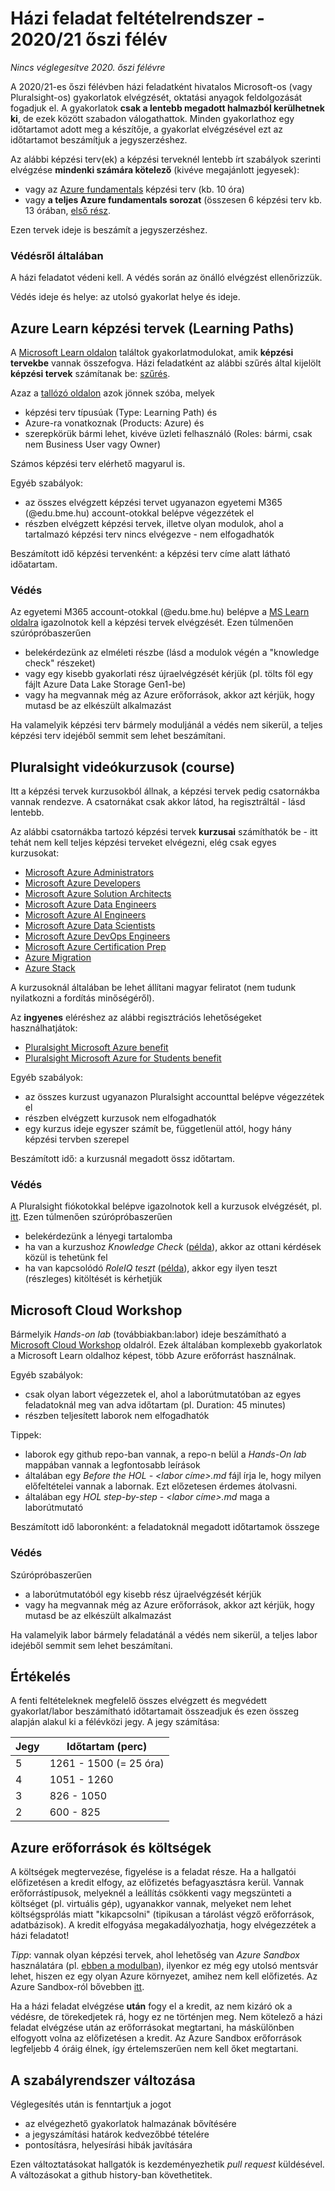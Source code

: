 # Házi feladat feltételrendszer - 2020/21 őszi félév

*Nincs véglegesítve 2020. őszi félévre*

A 2020/21-es őszi félévben házi feladatként hivatalos Microsoft-os (vagy Pluralsight-os) gyakorlatok elvégzését, oktatási anyagok feldolgozását fogadjuk el. A gyakorlatok **csak a lentebb megadott halmazból kerülhetnek ki**, de ezek között szabadon válogathattok. Minden gyakorlathoz egy időtartamot adott meg a készítője, a gyakorlat elvégzésével ezt az időtartamot beszámítjuk a jegyszerzéshez. 

Az alábbi képzési terv(ek) a képzési terveknél lentebb írt szabályok szerinti elvégzése **mindenki számára kötelező**  (kivéve megajánlott jegyesek): 

- vagy az [Azure fundamentals](https://docs.microsoft.com/en-us/learn/paths/azure-fundamentals/) képzési terv (kb. 10 óra)
- vagy **a teljes Azure fundamentals sorozat** (összesen 6 képzési terv kb. 13 órában, [első rész](https://docs.microsoft.com/en-us/learn/paths/az-900-describe-cloud-concepts/). 

Ezen tervek ideje is beszámít a jegyszerzéshez.

### Védésről általában

A házi feladatot védeni kell. A védés során az önálló elvégzést ellenőrizzük.

Védés ideje és helye: az utolsó gyakorlat helye és ideje.

## Azure Learn képzési tervek (Learning Paths)

A [Microsoft Learn oldalon](https://docs.microsoft.com/hu-hu/learn/) találtok gyakorlatmodulokat, amik **képzési tervekbe** vannak összefogva. Házi feladatként az alábbi szűrés által kijelölt **képzési tervek** számítanak be: [szűrés](https://docs.microsoft.com/en-us/learn/browse/?products=azure&resource_type=learning%20path&roles=administrator%2Cai-engineer%2Cmaker%2Cbusiness-analyst%2Cdata-analyst%2Cdata-engineer%2Cdata-scientist%2Cdatabase-administrator%2Cdeveloper%2Cdevops-engineer%2Cfunctional-consultant%2Csecurity-engineer%2Csolution-architect%2Cstudent%2Ctechnology-manager).

Azaz a [tallózó oldalon](https://docs.microsoft.com/en-us/learn/browse/) azok jönnek szóba, melyek
- képzési terv típusúak (Type: Learning Path) és
- Azure-ra vonatkoznak (Products: Azure) és
- szerepkörük bármi lehet, kivéve üzleti felhasználó (Roles: bármi, csak nem Business User vagy Owner)

Számos képzési terv elérhető magyarul is.

Egyéb szabályok:

- az összes elvégzett képzési tervet ugyanazon egyetemi M365 (@edu.bme.hu) account-otokkal belépve végezzétek el
- részben elvégzett képzési tervek, illetve olyan modulok, ahol a tartalmazó képzési terv nincs elvégezve - nem elfogadhatók

Beszámított idő képzési tervenként: a képzési terv címe alatt látható időatartam.

### Védés

Az egyetemi M365 account-otokkal (@edu.bme.hu) belépve a [MS Learn oldalra](https://docs.microsoft.com/hu-hu/learn/) igazolnotok kell a képzési tervek elvégzését.
Ezen túlmenően szúrópróbaszerűen 
  - belekérdezünk az elméleti részbe (lásd a modulok végén a "knowledge check" részeket) 
  - vagy egy kisebb gyakorlati rész újraelvégzését kérjük (pl. tölts föl egy fájlt Azure Data Lake Storage Gen1-be)
  - vagy ha megvannak még az Azure erőforrások, akkor azt kérjük, hogy mutasd be az elkészült alkalmazást

Ha valamelyik képzési terv bármely moduljánál a védés nem sikerül, a teljes képzési terv idejéből semmit sem lehet beszámítani.

## Pluralsight videókurzusok (course)

Itt a képzési tervek kurzusokból állnak, a képzési tervek pedig csatornákba vannak rendezve. A csatornákat csak akkor látod, ha regisztráltál - lásd lentebb.

Az alábbi csatornákba tartozó képzési tervek **kurzusai** számíthatók be - itt tehát nem kell teljes képzési terveket elvégezni, elég csak egyes kurzusokat:

- [Microsoft Azure Administrators](https://app.pluralsight.com/channels/details/1690f926-ddd5-4b0d-80bd-4c3be2f821f1)
- [Microsoft Azure Developers](https://app.pluralsight.com/channels/details/a7669348-a683-4da6-9cdf-07b19abb9c3e)
- [Microsoft Azure Solution Architects](https://app.pluralsight.com/channels/details/acdf22f8-4ab6-4ec9-bbe4-acca6e48bc31)
- [Microsoft Azure Data Engineers](https://app.pluralsight.com/channels/details/48b5cafe-e3a5-4fc7-bde1-7a0f507d1887)
- [Microsoft Azure AI Engineers](https://app.pluralsight.com/channels/details/cee119b6-f1cb-4c5f-ae1e-88fa7e728b96)
- [Microsoft Azure Data Scientists](https://app.pluralsight.com/channels/details/eff69aa8-8892-41dc-934d-de26565472c1)
- [Microsoft Azure DevOps Engineers](https://app.pluralsight.com/channels/details/46aa40c5-1342-477f-8d49-122caceb6cbc)
- [Microsoft Azure Certification Prep](https://app.pluralsight.com/channels/details/fc63a001-4578-484a-b55e-3242446fd8b1)
- [Azure Migration](https://app.pluralsight.com/channels/details/437a2aca-392e-4c0a-9058-aa814aed6c05)
- [Azure Stack](https://app.pluralsight.com/channels/details/229ffdbc-ce2c-4e1c-8274-5d2bb8727bce)

A kurzusoknál általában be lehet állítani magyar feliratot (nem tudunk nyilatkozni a fordítás minőségéről).

Az **ingyenes** eléréshez az alábbi regisztrációs lehetőségeket használhatjátok:

- [Pluralsight Microsoft Azure benefit](https://help.pluralsight.com/help/microsoft-azure-courses)
- [Pluralsight Microsoft Azure for Students benefit](https://help.pluralsight.com/help/microsoft-azure-for-students)

Egyéb szabályok:

- az összes kurzust ugyanazon Pluralsight accounttal belépve végezzétek el
- részben elvégzett kurzusok nem elfogadhatók
- egy kurzus ideje egyszer számít be, függetlenül attól, hogy hány képzési tervben szerepel

Beszámított idő: a kurzusnál megadott össz időtartam.

### Védés

A Pluralsight fiókotokkal belépve igazolnotok kell a kurzusok elvégzését, pl. [itt](https://app.pluralsight.com/library/history).
Ezen túlmenően szúrópróbaszerűen 
  - belekérdezünk a lényegi tartalomba
  - ha van a kurzushoz *Knowledge Check* ([példa](https://app.pluralsight.com/library/courses/microsoft-azure-subscriptions-managing/learning-check)), akkor az ottani kérdések közül is tehetünk fel
  - ha van kapcsolódó *RoleIQ teszt* ([példa](https://app.pluralsight.com/roleiq/roles/9bb6d491-d1a8-4f76-be35-f453851c268d)), akkor egy ilyen teszt (részleges) kitöltését is kérhetjük

## Microsoft Cloud Workshop

Bármelyik *Hands-on lab* (továbbiakban:labor) ideje beszámítható a [Microsoft Cloud Workshop](https://microsoftcloudworkshop.com/) oldalról. Ezek általában komplexebb gyakorlatok a Microsoft Learn oldalhoz képest, több Azure erőforrást használnak. 

Egyéb szabályok:
- csak olyan labort végezzetek el, ahol a laborútmutatóban az egyes feladatoknál meg van adva időtartam (pl. Duration: 45 minutes)
- részben teljesített laborok nem elfogadhatók

Tippek:
- laborok egy github repo-ban vannak, a repo-n belül a *Hands-On lab* mappában vannak a legfontosabb leírások
- általában egy *Before the HOL - <labor címe>.md* fájl írja le, hogy milyen előfeltételei vannak a labornak. Ezt előzetesen érdemes átolvasni.
- általában egy *HOL step-by-step - <labor címe>.md* maga a laborútmutató

Beszámított idő laboronként: a feladatoknál megadott időtartamok összege

### Védés
Szúrópróbaszerűen 
  - a laborútmutatóból egy kisebb rész újraelvégzését kérjük
  - vagy ha megvannak még az Azure erőforrások, akkor azt kérjük, hogy mutasd be az elkészült alkalmazást

Ha valamelyik labor bármely feladatánál a védés nem sikerül, a teljes labor idejéből semmit sem lehet beszámítani.

## Értékelés

A fenti feltételeknek megfelelő összes elvégzett és megvédett gyakorlat/labor beszámítható időtartamait összeadjuk és ezen összeg alapján alakul ki a félévközi jegy. A jegy számítása:

| Jegy          | Időtartam (perc)      |
| ------------- | ----------------------|
| 5             | 1261 - 1500 (= 25 óra)|
| 4             | 1051 - 1260           |
| 3             | 826 - 1050            |
| 2             | 600 - 825             |

## Azure erőforrások és költségek

A költségek megtervezése, figyelése is a feladat része. Ha a hallgatói előfizetésen a kredit elfogy, az előfizetés befagyasztásra kerül. Vannak erőforrástípusok, melyeknél a leállítás csökkenti vagy megszünteti a költséget (pl. virtuális gép), ugyanakkor vannak, melyeket nem lehet költségsprólás miatt "kikapcsolni" (tipikusan a tárolást végző erőforrások, adatbázisok). A kredit elfogyása megakadályozhatja, hogy elvégezzétek a házi feladatot!

*Tipp*: vannak olyan képzési tervek, ahol lehetőség van *Azure Sandbox* használatára (pl. [ebben a modulban](https://docs.microsoft.com/en-us/learn/modules/create-cosmos-db-for-scale/2-create-an-account)), ilyenkor ez még egy utolsó mentsvár lehet, hiszen ez egy olyan Azure környezet, amihez nem kell előfizetés. Az Azure Sandbox-ról bővebben [itt](https://docs.microsoft.com/en-us/learn/support/?pivots=sandbox).

Ha a házi feladat elvégzése **után** fogy el a kredit, az nem kizáró ok a védésre, de törekedjetek rá, hogy ez ne történjen meg. Nem kötelező a házi feladat elvégzése után az erőforrásokat megtartani, ha máskülönben elfogyott volna az előfizetésen a kredit. Az Azure Sandbox erőforrások legfeljebb 4 óráig élnek, így értelemszerűen nem kell őket megtartani.

## A szabályrendszer változása

Véglegesítés után is fenntartjuk a jogot
- az elvégezhető gyakorlatok halmazának bővítésére
- a jegyszámítási határok kedvezőbbé tételére
- pontosításra, helyesírási hibák javítására

Ezen változtatásokat hallgatók is kezdeményezhetik *pull request* küldésével.
A változásokat a github history-ban követhetitek.
